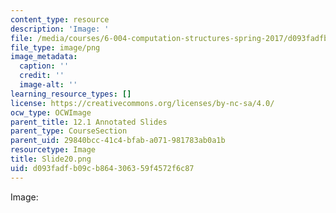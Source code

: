 ```yaml
---
content_type: resource
description: 'Image: '
file: /media/courses/6-004-computation-structures-spring-2017/d093fadfb09cb864306359f4572f6c87_Slide20.png
file_type: image/png
image_metadata:
  caption: ''
  credit: ''
  image-alt: ''
learning_resource_types: []
license: https://creativecommons.org/licenses/by-nc-sa/4.0/
ocw_type: OCWImage
parent_title: 12.1 Annotated Slides
parent_type: CourseSection
parent_uid: 29840bcc-41c4-bfab-a071-981783ab0a1b
resourcetype: Image
title: Slide20.png
uid: d093fadf-b09c-b864-3063-59f4572f6c87
---
```

Image: 